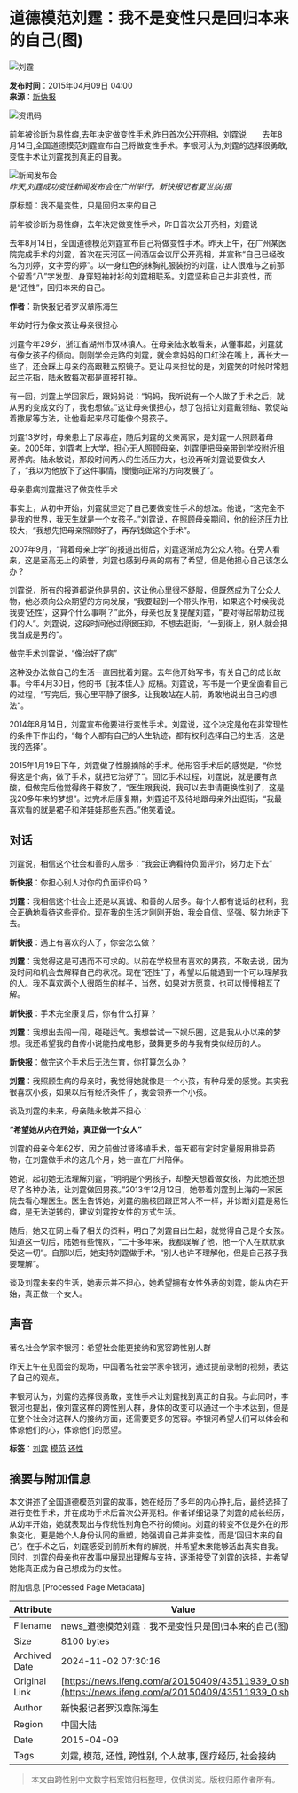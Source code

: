 # 道德模范刘霆：我不是变性只是回归本来的自己(图)

![刘霆](https://dolphin.deliver.ifeng.com/c?z=ifeng&la=0&si=2&ci=23&cg=22&c=29&or=232&l=728&bg=728&b=726&u=https://y0.ifengimg.com/34c4a1d78882290c/2012/0528/1x1.gif)

**发布时间**：2015年04月09日 04:00  
**来源**：[新快报](http://epaper.xkb.com.cn/view/985441)  

![资讯码](http://h2.ifengimg.com/0f56ee67a4c375c2/2013/1106/indeccode.png)

前年被诊断为易性癖,去年决定做变性手术,昨日首次公开亮相，刘霆说　　去年8月14日,全国道德模范刘霆宣布自己将做变性手术。李银河认为,刘霆的选择很勇敢,变性手术让刘霆找到真正的自我。

![新闻发布会](http://y1.ifengimg.com/haina/2015_15/d972cb141de8aa2.jpg)  
*昨天,刘霆成功变性新闻发布会在广州举行。新快报记者夏世焱/摄*

原标题：我不是变性，只是回归本来的自己

前年被诊断为易性癖，去年决定做变性手术，昨日首次公开亮相，刘霆说

去年8月14日，全国道德模范刘霆宣布自己将做变性手术。昨天上午，在广州某医院完成手术的刘霆，首次在天河区一间酒店会议厅公开亮相，并宣称“自己已经改名为刘婷，女字旁的婷”。以一身红色的抹胸礼服装扮的刘霆，让人很难与之前那个留着“八”字发型、身穿短袖衬衫的刘霆相联系。刘霆坚称自己并非变性，而是“还性”，回归本来的自己。

**作者**：新快报记者罗汉章陈海生  

年幼时行为像女孩让母亲很担心

刘霆今年29岁，浙江省湖州市双林镇人。在母亲陆永敏看来，从懂事起，刘霆就有像女孩子的倾向。刚刚学会走路的刘霆，就会拿妈妈的口红涂在嘴上，再长大一些了，还会踩上母亲的高跟鞋去照镜子。更让母亲担忧的是，刘霆笑的时候时常翘起兰花指，陆永敏每次都是直接打掉。

有一回，刘霆上学回家后，跟妈妈说：“妈妈，我听说有一个人做了手术之后，就从男的变成女的了，我也想做。”这让母亲很担心，想了包括让刘霆戴领结、敦促站着撒尿等方法，让他看起来尽可能像个男孩子。

刘霆13岁时，母亲患上了尿毒症，随后刘霆的父亲离家，是刘霆一人照顾着母亲。2005年，刘霆考上大学，担心无人照顾母亲，刘霆便把母亲带到学校附近租房养病。陆永敏说，那段时间两人的生活压力大，也没再听刘霆说要做女人了，“我以为他放下了这件事情，慢慢向正常的方向发展了”。

母亲患病刘霆推迟了做变性手术

事实上，从初中开始，刘霆就坚定了自己要做变性手术的想法。他说，“这完全不是我的世界，我天生就是一个女孩子。”刘霆说，在照顾母亲期间，他的经济压力比较大，“我想先把母亲照顾好了，再存钱做这个手术”。

2007年9月，“背着母亲上学”的报道出街后，刘霆逐渐成为公众人物。在旁人看来，这是至高无上的荣誉，刘霆也感到母亲的病有了希望，但是他担心自己该怎么办？

刘霆说，所有的报道都说他是男的，这让他心里很不舒服，但既然成为了公众人物，他必须向公众期望的方向发展，“我要起到一个带头作用，如果这个时候我说我要‘还性’，这算个什么事啊？”此外，母亲也反复提醒刘霆，“要对得起帮助过我们的人”。刘霆说，这段时间他过得很压抑，不想去逛街，“一到街上，别人就会把我当成是男的”。

做完手术刘霆说，“像治好了病”

这种没办法做自己的生活一直困扰着刘霆。去年他开始写书，有关自己的成长故事。今年4月30日，他的书《我本佳人》成稿。刘霆说，写书是一个更全面看自己的过程，“写完后，我心里平静了很多，让我敢站在人前，勇敢地说出自己的想法”。

2014年8月14日，刘霆宣布他要进行变性手术。刘霆说，这个决定是他在非常理性的条件下作出的，“每个人都有自己的人生轨迹，都有权利选择自己的生活，这是我的选择”。

2015年1月19日下午，刘霆做了性腺摘除的手术。他形容手术后的感觉是，“你觉得这是个病，做了手术，就把它治好了”。回忆手术过程，刘霆说，就是腰有点酸，但做完后他觉得终于释放了，“医生跟我说，我可以去申请更换性别了，这是我20多年来的梦想”。过完术后康复期，刘霆迫不及待地跟母亲外出逛街，“我最喜欢看的就是裙子和洋娃娃那些东西。”他笑着说。

## 对话

刘霆说，相信这个社会和善的人居多：“我会正确看待负面评价，努力走下去”

**新快报**：你担心别人对你的负面评价吗？

**刘霆**：我相信这个社会上还是以真诚、和善的人居多。每个人都有说话的权利，我会正确地看待这些评价。现在我的生活才刚刚开始，我会自信、坚强、努力地走下去。

**新快报**：遇上有喜欢的人了，你会怎么做？

**刘霆**：我觉得这是可遇而不可求的。以前在学校里有喜欢的男孩，不敢去说，因为没时间和机会去解释自己的状况。现在“还性”了，希望以后能遇到一个可以理解我的人。我不喜欢两个人很陌生的样子，当然，如果对方愿意，也可以慢慢相互了解。

**新快报**：手术完全康复后，你有什么打算？

**刘霆**：我想出去闯一闯，碰碰运气。我想尝试一下娱乐圈，这是我从小以来的梦想。我还希望我的自传小说能拍成电影，鼓舞更多的与我有类似经历的人。

**新快报**：做完这个手术后无法生育，你打算怎么办？

**刘霆**：我照顾生病的母亲时，我觉得她就像是一个小孩，有种母爱的感觉。其实我很喜欢小孩，如果以后有经济条件了，我会领养一个小孩。

谈及刘霆的未来，母亲陆永敏并不担心：

**“希望她从内在开始，真正做一个女人”**

刘霆的母亲今年62岁，因之前做过肾移植手术，每天都有定时定量服用排异药物，在刘霆做手术的这几个月，她一直在广州陪伴。

她说，起初她无法理解刘霆，“明明是个男孩子，却整天想着做女孩，为此她还想尽了各种办法，让刘霆做回男孩。”2013年12月12日，她带着刘霆到上海的一家医院去看心理医生。医生告诉她，刘霆的脑核团跟正常人不一样，并诊断刘霆是易性癖，是无法逆转的，建议刘霆按女性的方式生活。

随后，她又在网上看了相关的资料，明白了刘霆自出生起，就觉得自己是个女孩。知道这一切后，陆她有些愧疚，“二十多年来，我都误解了他，他一个人在默默承受这一切”。自那以后，她支持刘霆做手术，“别人也许不理解他，但是自己孩子我要理解”。

谈及刘霆未来的生活，她表示并不担心，她希望拥有女性外表的刘霆，能从内在开始，真正做一个女人。

## 声音

著名社会学家李银河：希望社会能更接纳和宽容跨性别人群

昨天上午在见面会的现场，中国著名社会学家李银河，通过提前录制的视频，表达了自己的观点。

李银河认为，刘霆的选择很勇敢，变性手术让刘霆找到真正的自我。与此同时，李银河也提出，像刘霆这样的跨性别人群，身体的改变可以通过一个手术达到，但是在整个社会对这群人的接纳方面，还需要更多的宽容。李银河希望人们可以体会和体谅他们的心，体谅他们的愿望。

**标签**：[刘霆](http://search.ifeng.com/sofeng/search.action?c=1&q=%E5%88%98%E9%9C%86) [模范](http://search.ifeng.com/sofeng/search.action?c=1&q=%E6%A8%A1%E8%8C%83) [还性](http://search.ifeng.com/sofeng/search.action?c=1&q=%E8%BF%98%E6%80%A7) 

## 摘要与附加信息

<!-- tcd_abstract -->
本文讲述了全国道德模范刘霆的故事，她在经历了多年的内心挣扎后，最终选择了进行变性手术，并在成功手术后首次公开亮相。作者详细记录了刘霆的成长经历，从幼年开始，她就表现出与传统性别角色不符的倾向。刘霆的转变不仅是外在的形象变化，更是她个人身份认同的重塑，她强调自己并非变性，而是‘回归本来的自己’。在手术之后，刘霆感受到前所未有的解脱，并希望未来能够活出真实自我。同时，刘霆的母亲也在故事中展现出理解与支持，逐渐接受了刘霆的选择，并希望她能真正成为自己想成为的女性。
<!-- tcd_abstract_end -->

附加信息 [Processed Page Metadata]

| Attribute       | Value                                  |
|-----------------|----------------------------------------|
| Filename        | news_道德模范刘霆：我不是变性只是回归本来的自己(图).md                             |
| Size            | 8100 bytes                           |
| Archived Date   | 2024-11-02 07:30:16                             |
| Original Link   | [https://news.ifeng.com/a/20150409/43511939_0.shtml](https://news.ifeng.com/a/20150409/43511939_0.shtml)                       |
| Author          | 新快报记者罗汉章陈海生                               |
| Region          | 中国大陆                               |
| Date            | 2015-04-09                                 |
| Tags            | 刘霆, 模范, 还性, 跨性别, 个人故事, 医疗经历, 社会接纳                                 |
>
> 本文由跨性别中文数字档案馆归档整理，仅供浏览。版权归原作者所有。
>